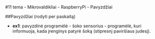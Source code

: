 ﻿#11 tema - Mikrovaldikliai - RaspberryPi - Pavyzdžiai

##Pavyzdžiai (rodyti per paskaitą)
- **ex1**: pavyzdinė programėlė - šoko sensorius - programėlė, kuri informuoja, kada įrenginys patyrė šoką (stipresnį paviršiaus judesį).
